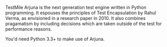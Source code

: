TestMile Arjuna is the next generation test engine written in Python programming. It espouses the principles of Test Encapsulation by Rahul Verma, as envisioned in a research paper in 2010. It also combines pragamatism by including decisions which are taken outside of the test for performance reasons.

You'd need Python 3.3+ to make use of Arjuna.
